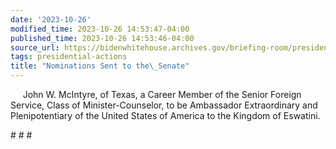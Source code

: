 ```yaml
---
date: '2023-10-26'
modified_time: 2023-10-26 14:53:47-04:00
published_time: 2023-10-26 14:53:46-04:00
source_url: https://bidenwhitehouse.archives.gov/briefing-room/presidential-actions/2023/10/26/nominations-sent-to-the-senate-126/
tags: presidential-actions
title: "Nominations Sent to the\_Senate"
---
```

 
     John W. McIntyre, of Texas, a Career Member of the Senior Foreign
Service, Class of Minister-Counselor, to be Ambassador Extraordinary and
Plenipotentiary of the United States of America to the Kingdom of
Eswatini.

\# \# \#
